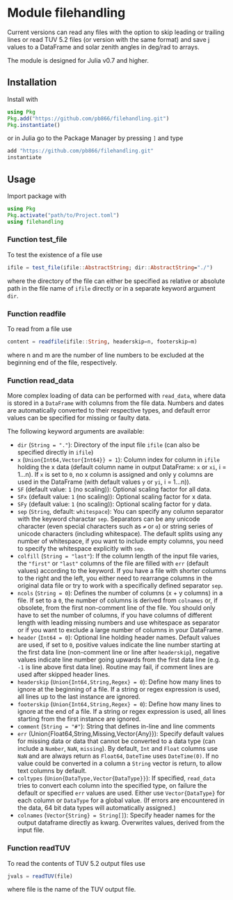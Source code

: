Module filehandling
===================

Current versions can read any files with the option to skip leading or
trailing lines or read TUV 5.2 files (or version with the same format)
and save j values to a DataFrame and solar zenith angles in deg/rad to
arrays.

The module is designed for Julia v0.7 and higher.

Installation
------------

Install with

```julia
using Pkg
Pkg.add("https://github.com/pb866/filehandling.git")
Pkg.instantiate()
```

or in Julia go to the Package Manager by pressing `]` and type

```julia
add "https://github.com/pb866/filehandling.git"
instantiate
```

Usage
-----

Import package with

```julia
using Pkg
Pkg.activate("path/to/Project.toml")
using filehandling
```
### Function test_file

To test the existence of a file use
```julia
ifile = test_file(ifile::AbstractString; dir::AbstractString="./")
```

where the directory of the file can either be specified as relative or absolute
path in the file name of `ifile` directly or in a separate keyword argument `dir`.


### Function readfile

To read from a file use

```julia
content = readfile(ifile::String, headerskip=n, footerskip=m)
```

where n and m are the number of line numbers to be excluded at the beginning
end of the file, respectively.


### Function read_data

More complex loading of data can be performed with `read_data`, where data is stored
in a `DataFrame` with columns from the file data. Numbers and dates are automatically
converted to their respective types, and default error values can be specified for
missing or faulty data.

The following keyword arguments are available:


- `dir` (`String = "."`): Directory of the input file `ifile`
  (can also be specified directly in `ifile`)
- `x` (`Union{Int64,Vector{Int64}} = 1`): Column index for column in `ifile`
  holding the x data (default column name in output DataFrame: `x` or `xi`, i = 1...n).
  If `x` is set to `0`, no x column is assigned and only y columns are used in the DataFrame
  (with default values `y` or `yi`, i = 1...n)).
- `SF` (default value: `1` (no scaling)): Optional scaling factor for all data.
- `SFx` (default value: `1` (no scaling)): Optional scaling factor for x data.
- `SFy` (default value: `1` (no scaling)): Optional scaling factor for y data.
- `sep` (`String`, default: `whitespace`): You can specify any column separator with the
  keyword charactar `sep`. Separators can be any unicode character (even special
  characters such as `≠` or `α`) or string series of unicode characters
  (including whitespace). The default splits using any number of whitespace, if you
  want to include empty columns, you need to specify the whitespace explicitly with
  `sep`.
- `colfill` (`String = "last"`): If the column length of the input file varies,
  the `"first"` or `"last"` columns of the file are filled with `err` (default values)
  according to the keyword. If you have a file with shorter columns to the right and the left,
  you either need to rearrange columns in the original data file or try to work
  with a specifically defined separator `sep`.
- `ncols` (`String = 0`): Defines the number of columns (x + y columns) in a file.
  If set to a `0`, the number of columns is derived from `colnames` or, if obsolete,
  from the first non-comment line of the file. You should only have to set the number
  of columns, if you have columns of different length with leading missing numbers and
  use whitespace as separator or if you want to exclude a large number of columns in
  your DataFrame.
- `header` (`Int64 = 0`): Optional line holding header names. Default values are
  used, if set to `0`, positive values indicate the line number starting at the first
  data line (non-comment line or line after `headerskip`), negative values indicate
  line number going upwards from the first data line (e.g. `-1` is line above first data line).
  Routine may fail, if comment lines are used after skipped header lines.
- `headerskip` (`Union{Int64,String,Regex} = 0`): Define how many lines to ignore
  at the beginning of a file. If a string or regex expression is used, all lines
  up to the last instance are ignored.
- `footerskip` (`Union{Int64,String,Regex} = 0`): Define how many lines to ignore
  at the end of a file. If a string or regex expression is used, all lines
  starting from the first instance are ignored.
- `comment` (`String = "#"`): String that defines in-line and line comments
- `err` (Union{Float64,String,Missing,Vector{Any}}): Specify default values for
  missing data or data that cannot be converted to a data type (can include a `Number`,
  `NaN`, `missing`). By default, `Int` and `Float` columns use `NaN` and are always
  return as `Float64`, `DateTime` uses `DateTime(0)`. If no value could be converted
  in a column a `String` vector is return, to allow text columns by default.
- `coltypes` (`Union{DataType,Vector{DataType}}`): If specified, `read_data` tries to
  convert each column into the specified type, on failure the default or specified
  `err` values are used. Either use `Vector{DataType}` for each column or `DataType`
  for a global value. (If errors are encountered in the data, 64 bit data types will
  automatically assigned.)
- `colnames` (`Vector{String} = String[]`): Specify header names for the output
  dataframe directly as kwarg. Overwrites values, derived from the input file.


### Function readTUV

To read the contents of TUV 5.2 output files use

```julia
jvals = readTUV(file)
```

where file is the name of the TUV output file.
